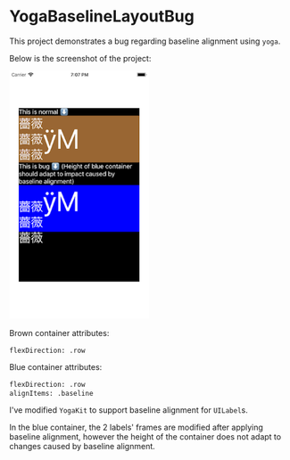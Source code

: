 # YogaBaselineLayoutBug

This project demonstrates a bug regarding baseline alignment using `yoga`.

Below is the screenshot of the project:

<img src="./screenshot.png" width=250>

Brown container attributes:

```
flexDirection: .row
```

Blue container attributes:

```
flexDirection: .row
alignItems: .baseline
```

I've modified `YogaKit` to support baseline alignment for `UILabel`s.

In the blue container, the 2 labels' frames are modified after applying baseline alignment, however the height of the container does not adapt to changes caused by baseline alignment.

